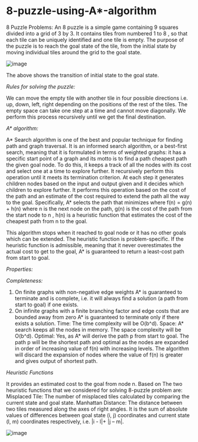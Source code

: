 # 8-puzzle-using-A\*-algorithm
8 Puzzle Problems:
An 8 puzzle is a simple game containing 9 squares divided into a grid of 3 by 3. It contains tiles from numbered 1 to 8 , so that each tile can be uniquely identified and one tile is empty. The purpose of the puzzle is to reach the goal state of the tile, from the initial state by moving individual tiles around the grid to the goal state.

 
![image](https://user-images.githubusercontent.com/22686539/200104457-455754e3-7081-4777-91e2-d59c9e318c44.png)

The above shows the transition of initial state to the goal state.

*Rules for solving the puzzle:*

We can move the empty tile with another tile in four possible directions i.e. up, down, left, right depending on the positions of the rest of the tiles. The empty space can take one step at a time and cannot move diagonally. We perform this process recursively until we get the final destination.

*A\* algorithm:*

A\* Search algorithm is one of the best and popular technique for finding path and graph traversal. It is an informed search algorithm, or a best-first search, meaning that it is formulated in terms of weighted graphs: it has a specific start point of a graph and its motto is to find a path cheapest path the given goal node. To do this, it keeps a track of all the nodes with its cost and select one at a time to explore further. It recursively perform this operation until it meets its termination criterion. 
At each step it generates children nodes based on the input and output given and it decides which children to explore further. It performs this operation based on the cost of the path and an estimate of the cost required to extend the path all the way to the goal. Specifically, A* selects the path that minimizes where f(n) = g(n) + h(n) where
      n is the next node on the path,
      g(n) is the cost of the path from the start node to n ,
      h(n) is a heuristic function that estimates the cost of the cheapest path from n to the goal.
  
This algorithm stops when it reached to goal node or it has no other goals which can be extended. The heuristic function is problem-specific. If the heuristic function is admissible, meaning that it never overestimates the actual cost to get to the goal, A* is guaranteed to return a least-cost path from start to goal.


*Properties:*

*Completeness:* 
1. On finite graphs with non-negative edge weights A* is guaranteed to terminate and is complete, i.e. it will always find a solution (a path from start to goal) if one exists. 
2. On infinite graphs with a finite branching factor and edge costs that are bounded away from zero A* is guaranteed to terminate only if there exists a solution. 
 Time: The time complexity will be O(b^d). 
 Space:  A* search keeps all the nodes in memory. The space complexity will be O(b^d). 
 Optimal: Yes, as A* will derive the path p from start to goal. The path p will be the shortest path and optimal as the nodes are expanded in order of increasing value of f(n) with increasing levels. The algorithm will discard the expansion of nodes where the value of f(n) is greater and gives output of shortest path.


*Heuristic Functions*

It provides an estimated cost to the goal from node n. Based on 
The two heuristic functions that we considered for solving 8-puzzle problem are: 
Misplaced Tile: The number of misplaced tiles calculated by comparing the current state and goal state.
 Manhattan Distance:  The distance between two tiles measured along the axes of right angles. It is the sum of absolute values of differences between goal state (i, j) coordinates and current state (l, m) coordinates respectively, i.e. |i - l|+ |j – m|.


![image](https://user-images.githubusercontent.com/22686539/200104555-c80c51d9-fe98-4de2-96d4-e632c785ce11.png)




